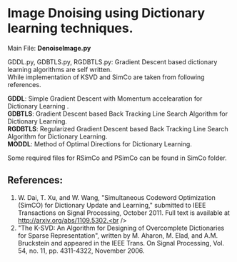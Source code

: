 # Image Dnoising using Dictionary learning techniques.

Main File: **DenoiseImage.py**

GDDL.py, GDBTLS.py, RGDBTLS.py: Gradient Descent based dictionary learning algorithms are self written.<br /> While implementation of KSVD and SimCo are taken from following references.<br />

**GDDL**: Simple Gradient Descent with Momentum accelearation for Dictionary Learning .<br />
**GDBTLS**: Gradient Descent based Back Tracking Line Search Algorithm for Dictionary Learning.<br />
**RGDBTLS**: Regularized Gradient Descent based Back Tracking Line Search Algorithm for Dictionary Learning.<br />
**MODDL**: Method of Optimal Directions for Dictionary Learning.<br />

Some required files for RSimCo and PSimCo can be found in SimCo folder.<br />

## References: 
1. W. Dai, T. Xu, and W. Wang, "Simultaneous Codeword Optimization (SimCO) for Dictionary Update and Learning," submitted to IEEE Transactions on Signal Processing, October 2011. Full text is available at http://arxiv.org/abs/1109.5302.<br />
2. "The K-SVD: An Algorithm for Designing of Overcomplete Dictionaries for Sparse Representation", written by M. Aharon, M. Elad, and A.M. Bruckstein and appeared in the IEEE Trans. On Signal Processing, Vol. 54, no. 11, pp. 4311-4322, November 2006.<br />
